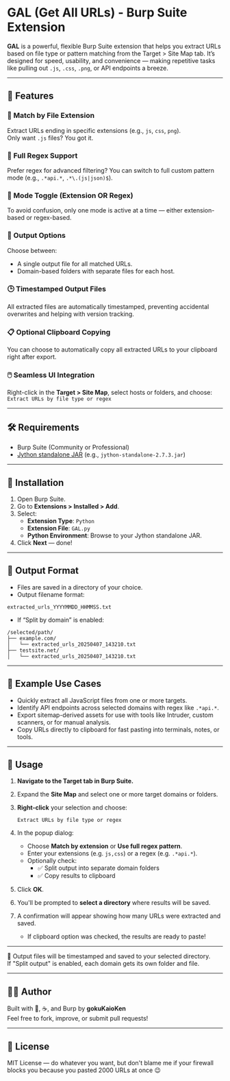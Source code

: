# GAL (Get All URLs) - Burp Suite Extension

**GAL** is a powerful, flexible Burp Suite extension that helps you extract URLs based on file type or pattern matching from the Target > Site Map tab. It’s designed for speed, usability, and convenience — making repetitive tasks like pulling out `.js`, `.css`, `.png`, or API endpoints a breeze.

---

## 🚀 Features

### 🎯 Match by File Extension
Extract URLs ending in specific extensions (e.g., `js`, `css`, `png`).  
Only want `.js` files? You got it.

### 🧠 Full Regex Support
Prefer regex for advanced filtering? You can switch to full custom pattern mode (e.g., `.*api.*`, `.*\.(js|json)$`).

### 🔘 Mode Toggle (Extension OR Regex)
To avoid confusion, only one mode is active at a time — either extension-based or regex-based.

### 📁 Output Options
Choose between:
- A single output file for all matched URLs.
- Domain-based folders with separate files for each host.

### 🕒 Timestamped Output Files
All extracted files are automatically timestamped, preventing accidental overwrites and helping with version tracking.

### 📋 Optional Clipboard Copying
You can choose to automatically copy all extracted URLs to your clipboard right after export.

### 🖱️ Seamless UI Integration
Right-click in the **Target > Site Map**, select hosts or folders, and choose:  
`Extract URLs by file type or regex`

---

## 🛠 Requirements

- Burp Suite (Community or Professional)
- [Jython standalone JAR](https://www.jython.org/download) (e.g., `jython-standalone-2.7.3.jar`)

---

## 🧩 Installation

1. Open Burp Suite.
2. Go to **Extensions > Installed > Add**.
3. Select:
   - **Extension Type**: `Python`
   - **Extension File**: `GAL.py`
   - **Python Environment**: Browse to your Jython standalone JAR.
4. Click **Next** — done!

---

## 💾 Output Format

- Files are saved in a directory of your choice.
- Output filename format:

```
extracted_urls_YYYYMMDD_HHMMSS.txt
```

- If “Split by domain” is enabled:

```
/selected/path/
├── example.com/
│   └── extracted_urls_20250407_143210.txt
├── testsite.net/
│   └── extracted_urls_20250407_143210.txt
```

---

## 📌 Example Use Cases

- Quickly extract all JavaScript files from one or more targets.
- Identify API endpoints across selected domains with regex like `.*api.*`.
- Export sitemap-derived assets for use with tools like Intruder, custom scanners, or for manual analysis.
- Copy URLs directly to clipboard for fast pasting into terminals, notes, or tools.

---

## 🧪 Usage

1. **Navigate to the Target tab in Burp Suite.**

2. Expand the **Site Map** and select one or more target domains or folders.

3. **Right-click** your selection and choose:

   ```
   Extract URLs by file type or regex
   ```

4. In the popup dialog:
   - Choose **Match by extension** or **Use full regex pattern**.
   - Enter your extensions (e.g. `js,css`) or a regex (e.g. `.*api.*`).
   - Optionally check:
     - ✅ Split output into separate domain folders
     - ✅ Copy results to clipboard

5. Click **OK**.

6. You'll be prompted to **select a directory** where results will be saved.

7. A confirmation will appear showing how many URLs were extracted and saved.
   - If clipboard option was checked, the results are ready to paste!

---

📝 Output files will be timestamped and saved to your selected directory.  
If "Split output" is enabled, each domain gets its own folder and file.

---

## 👨‍💻 Author

Built with 🧠, ☕, and Burp by **gokuKaioKen**  
Feel free to fork, improve, or submit pull requests!

---

## 📃 License

MIT License — do whatever you want, but don't blame me if your firewall blocks you because you pasted 2000 URLs at once 😉
